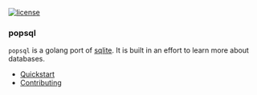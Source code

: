 [![license](http://img.shields.io/badge/license-MIT-blue.svg)](LICENSE)

### popsql 

`popsql` is a golang port of [sqlite](https://www.sqlite.org/index.html). It is built in an effort to learn more about databases.

- [Quickstart](documentation/quickstart.md)
- [Contributing](documentation/contributing.md)

